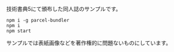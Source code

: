 技術書典5にて頒布した同人誌のサンプルです。

```
npm i -g parcel-bundler
npm i
npm start
```

サンプルでは表紙画像などを著作権的に問題ないものにしています。
